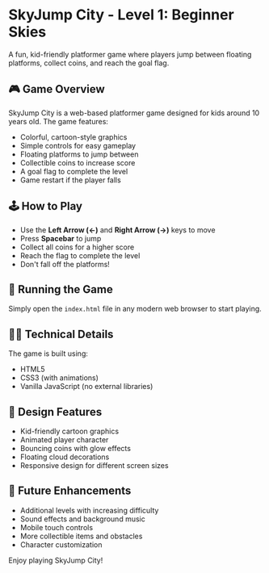 # SkyJump City - Level 1: Beginner Skies

A fun, kid-friendly platformer game where players jump between floating platforms, collect coins, and reach the goal flag.

## 🎮 Game Overview

SkyJump City is a web-based platformer game designed for kids around 10 years old. The game features:

- Colorful, cartoon-style graphics
- Simple controls for easy gameplay
- Floating platforms to jump between
- Collectible coins to increase score
- A goal flag to complete the level
- Game restart if the player falls

## 🕹️ How to Play

- Use the **Left Arrow (←)** and **Right Arrow (→)** keys to move
- Press **Spacebar** to jump
- Collect all coins for a higher score
- Reach the flag to complete the level
- Don't fall off the platforms!

## 🚀 Running the Game

Simply open the `index.html` file in any modern web browser to start playing.

## 👨‍💻 Technical Details

The game is built using:
- HTML5
- CSS3 (with animations)
- Vanilla JavaScript (no external libraries)

## 🎨 Design Features

- Kid-friendly cartoon graphics
- Animated player character
- Bouncing coins with glow effects
- Floating cloud decorations
- Responsive design for different screen sizes

## 🔮 Future Enhancements

- Additional levels with increasing difficulty
- Sound effects and background music
- Mobile touch controls
- More collectible items and obstacles
- Character customization

Enjoy playing SkyJump City!
